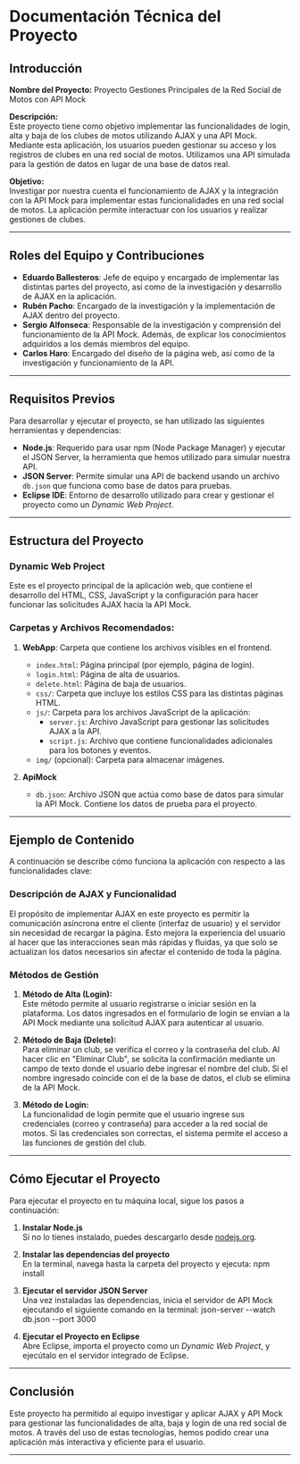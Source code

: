 
# Documentación Técnica del Proyecto

## Introducción

**Nombre del Proyecto:** Proyecto Gestiones Principales de la Red Social de Motos con API Mock

**Descripción:**  
Este proyecto tiene como objetivo implementar las funcionalidades de login, alta y baja de los clubes de motos utilizando AJAX y una API Mock. Mediante esta aplicación, los usuarios pueden gestionar su acceso y los registros de clubes en una red social de motos. Utilizamos una API simulada para la gestión de datos en lugar de una base de datos real.

**Objetivo:**  
Investigar por nuestra cuenta el funcionamiento de AJAX y la integración con la API Mock para implementar estas funcionalidades en una red social de motos. La aplicación permite interactuar con los usuarios y realizar gestiones de clubes.

---

## Roles del Equipo y Contribuciones

- **Eduardo Ballesteros**: Jefe de equipo y encargado de implementar las distintas partes del proyecto, así como de la investigación y desarrollo de AJAX en la aplicación.
- **Rubén Pacho**: Encargado de la investigación y la implementación de AJAX dentro del proyecto.
- **Sergio Alfonseca**: Responsable de la investigación y comprensión del funcionamiento de la API Mock. Además, de explicar los conocimientos adquiridos a los demás miembros del equipo.
- **Carlos Haro**: Encargado del diseño de la página web, así como de la investigación y funcionamiento de la API.

---

## Requisitos Previos

Para desarrollar y ejecutar el proyecto, se han utilizado las siguientes herramientas y dependencias:

- **Node.js**: Requerido para usar npm (Node Package Manager) y ejecutar el JSON Server, la herramienta que hemos utilizado para simular nuestra API.
- **JSON Server**: Permite simular una API de backend usando un archivo `db.json` que funciona como base de datos para pruebas.
- **Eclipse IDE**: Entorno de desarrollo utilizado para crear y gestionar el proyecto como un *Dynamic Web Project*.

---

## Estructura del Proyecto

### Dynamic Web Project
Este es el proyecto principal de la aplicación web, que contiene el desarrollo del HTML, CSS, JavaScript y la configuración para hacer funcionar las solicitudes AJAX hacia la API Mock.

### Carpetas y Archivos Recomendados:

1. **WebApp**: Carpeta que contiene los archivos visibles en el frontend.
    - `index.html`: Página principal (por ejemplo, página de login).
    - `login.html`: Página de alta de usuarios.
    - `delete.html`: Página de baja de usuarios.
    - `css/`: Carpeta que incluye los estilos CSS para las distintas páginas HTML.
    - `js/`: Carpeta para los archivos JavaScript de la aplicación:
        - `server.js`: Archivo JavaScript para gestionar las solicitudes AJAX a la API.
        - `script.js`: Archivo que contiene funcionalidades adicionales para los botones y eventos.
    - `img/` (opcional): Carpeta para almacenar imágenes.

2. **ApiMock**
    - `db.json`: Archivo JSON que actúa como base de datos para simular la API Mock. Contiene los datos de prueba para el proyecto.

---

## Ejemplo de Contenido

A continuación se describe cómo funciona la aplicación con respecto a las funcionalidades clave:

### Descripción de AJAX y Funcionalidad

El propósito de implementar AJAX en este proyecto es permitir la comunicación asíncrona entre el cliente (interfaz de usuario) y el servidor sin necesidad de recargar la página. Esto mejora la experiencia del usuario al hacer que las interacciones sean más rápidas y fluidas, ya que solo se actualizan los datos necesarios sin afectar el contenido de toda la página.

### Métodos de Gestión

1. **Método de Alta (Login):**  
   Este método permite al usuario registrarse o iniciar sesión en la plataforma. Los datos ingresados en el formulario de login se envían a la API Mock mediante una solicitud AJAX para autenticar al usuario.

2. **Método de Baja (Delete):**  
   Para eliminar un club, se verifica el correo y la contraseña del club. Al hacer clic en "Eliminar Club", se solicita la confirmación mediante un campo de texto donde el usuario debe ingresar el nombre del club. Si el nombre ingresado coincide con el de la base de datos, el club se elimina de la API Mock.

3. **Método de Login:**  
   La funcionalidad de login permite que el usuario ingrese sus credenciales (correo y contraseña) para acceder a la red social de motos. Si las credenciales son correctas, el sistema permite el acceso a las funciones de gestión del club.

---

## Cómo Ejecutar el Proyecto

Para ejecutar el proyecto en tu máquina local, sigue los pasos a continuación:

1. **Instalar Node.js**  
   Si no lo tienes instalado, puedes descargarlo desde [nodejs.org](https://nodejs.org).

2. **Instalar las dependencias del proyecto**  
   En la terminal, navega hasta la carpeta del proyecto y ejecuta:
npm install


3. **Ejecutar el servidor JSON Server**  
Una vez instaladas las dependencias, inicia el servidor de API Mock ejecutando el siguiente comando en la terminal:
json-server --watch db.json --port 3000

4. **Ejecutar el Proyecto en Eclipse**  
Abre Eclipse, importa el proyecto como un *Dynamic Web Project*, y ejecútalo en el servidor integrado de Eclipse.

---

## Conclusión

Este proyecto ha permitido al equipo investigar y aplicar AJAX y API Mock para gestionar las funcionalidades de alta, baja y login de una red social de motos. A través del uso de estas tecnologías, hemos podido crear una aplicación más interactiva y eficiente para el usuario.

---
